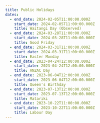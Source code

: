 ```yaml
---
title: Public Holidays
dates:
  - end_date: 2024-02-05T11:00:00.000Z
    start_date: 2024-02-05T11:00:00.000Z
    title: Waitangi Day (Observed)
  - end_date: 2024-03-28T11:00:00.000Z
    start_date: 2024-03-28T11:00:00.000Z
    title: Good Friday
  - end_date: 2024-03-31T11:00:00.000Z
    start_date: 2024-03-31T11:00:00.000Z
    title: Easter Monday
  - end_date: 2023-04-24T12:00:00.000Z
    start_date: 2023-04-24T12:00:00.000Z
    title: ANZAC Day
  - end_date: 2023-06-04T12:00:00.000Z
    start_date: 2023-06-04T12:00:00.000Z
    title: Queen's Birthday
  - end_date: 2023-07-13T12:00:00.000Z
    start_date: 2023-07-13T12:00:00.000Z
    title: Matariki
  - end_date: 2023-10-22T11:00:00.000Z
    start_date: 2023-10-22T11:00:00.000Z
    title: Labour Day
---
```


